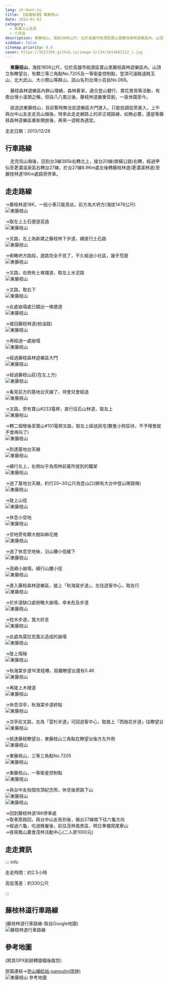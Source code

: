 ```yaml
---
lang: zh-Hant-tw
title: 【高雄桃源】東藤枝山
date: 2014-01-03
category: 
  - 高雄上山走走
  - 小百岳
description: 東藤枝山，海拔1806公尺，位於高雄市桃源區寶山里藤枝森林遊樂區內，山頂立有瞭望台，有顆三等三角點No.7205及一等衛星控制點，登頂可遠眺遠眺玉山、北大武山、大小關山等群山，該山名列台灣小百岳No.068。 藤枝森林遊樂區內群山環繞，森林蒼翠，適合登山健行、賞花賞鳥等活動，有南台灣小溪頭之稱，但自八八風災後，藤枝林道嚴重受創，一直休園至今。 欲造訪東藤枝山，目前暫時無法從遊樂區大門進入，只能低調從旁進入，上午與台中山友走走烏山嶺後，特來此走走網路上的非正規路線，如無必要，還是等藤枝森林遊樂區重新開放後，再來一遊較為適宜。
sidebar: false
sitemap.priority: 0.8
cover: https://1013399.github.io/image-2/124/1014661512_l.jpg
---
```


    **東藤枝山**，海拔1806公尺，位於高雄市桃源區寶山里藤枝森林遊樂區內，山頂立有瞭望台，有顆三等三角點No.7205及一等衛星控制點，登頂可遠眺遠眺玉山、北大武山、大小關山等群山，該山名列台灣小百岳No.068。  

    藤枝森林遊樂區內群山環繞，森林蒼翠，適合登山健行、賞花賞鳥等活動，有南台灣小溪頭之稱，但自八八風災後，藤枝林道嚴重受創，一直休園至今。  

    欲造訪東藤枝山，目前暫時無法從遊樂區大門進入，只能低調從旁進入，上午與台中山友走走烏山嶺後，特來此走走網路上的非正規路線，如無必要，還是等藤枝森林遊樂區重新開放後，再來一遊較為適宜。

<!-- more -->

走走日期：2013/12/28

## 行車路線  
    走完烏山嶺後，回到台3線385k右轉北上，接台20線(南橫公路)右轉，經過甲仙至荖濃溫泉區右轉台27線，於台27線8.9Km處左後轉藤枝林道(荖濃溪林道)至藤枝林道18Km處路旁停車。

## 走走路線 
→藤枝林道18K，一般小車只能至此，前方為大坍方(海拔1476公尺)  
![東藤枝山](https://1013399.github.io/image-2/124/1014661325_l.jpg)

→取左上土石便道高遶  
![東藤枝山](https://1013399.github.io/image-2/124/1014661333_l.jpg)

→叉路，左上為新建之藤枝林下步道，續直行土石路  
![東藤枝山](https://1013399.github.io/image-2/124/1014661336_l.jpg)

→俯瞰坍方路段，道路完全不見了，不久經過小社區，幾乎荒廢  
![東藤枝山](https://1013399.github.io/image-2/124/1014661341_l.jpg)

→叉路，右側有土堆擋道，取左上水泥路  
![東藤枝山](https://1013399.github.io/image-2/124/1014661348_l.jpg)

→叉路，取右下  
![東藤枝山](https://1013399.github.io/image-2/124/1014661357_l.jpg)

→此處崩塌處已闢出一條便道  
![東藤枝山](https://1013399.github.io/image-2/124/1014661361_l.jpg)

→接回藤枝林道(柏油路)  
![東藤枝山](https://1013399.github.io/image-2/124/1014661367_l.jpg)

→再經過一處崩塌  
![東藤枝山](https://1013399.github.io/image-2/124/1014661376_l.jpg)

→經過藤枝森林遊樂區大門  
![東藤枝山](https://1013399.github.io/image-2/124/1014661379_l.jpg)

→經過藤枝山莊(在左上方)  
![東藤枝山](https://1013399.github.io/image-2/124/1014661388_l.jpg)

→看見前方的基地台天線了，待會兒會經過  
![東藤枝山](https://1013399.github.io/image-2/124/1014661395_l.jpg)

→叉路，旁有寶山#233電桿，直行往石山林道，取左上  
![東藤枝山](https://1013399.github.io/image-2/124/1014661399_l.jpg)

→轉二個彎後至寶山#101電桿叉路，取左上經過民宅(數隻小狗狂吠，不予理會就不會再叫了)  
![東藤枝山](https://1013399.github.io/image-2/124/1014661410_l.jpg)

→到達基地台天線  
![東藤枝山](https://1013399.github.io/image-2/124/1014661416_l.jpg)

→續行左上，右側似乎為雨林前輩所提到的鐵架  
![東藤枝山](https://1013399.github.io/image-2/124/1014661424_l.jpg)

→過了基地台天線，約行20~30公尺為登山口(綁有大台中登山隊路條)  
![東藤枝山](https://1013399.github.io/image-2/124/1014661430_l.jpg)

→陡上山徑  
![東藤枝山](https://1013399.github.io/image-2/124/1014661436_l.jpg)

→休息小空地  
![東藤枝山](https://1013399.github.io/image-2/124/1014661444_l.jpg)

→空地旁有顆大樹如麻花捲  
![東藤枝山](https://1013399.github.io/image-2/124/1014661451_l.jpg)

→過了休息空地後，沿山腰小徑緩下  
![東藤枝山](https://1013399.github.io/image-2/124/1014661455_l.jpg)

→高繞小崩塌，續行山腰小徑  
![東藤枝山](https://1013399.github.io/image-2/124/1014661460_l.jpg)

→進入藤枝森林遊樂區，接上「秋海棠步道」，左往遊客中心，取右行  
![東藤枝山](https://1013399.github.io/image-2/124/1014661467_l.jpg)

→於步道缺口處俯瞰大崩塌，幸未危及步道  
![東藤枝山](https://1013399.github.io/image-2/124/1014661469_l.jpg)

→枕木步道，寬大好走  
![東藤枝山](https://1013399.github.io/image-2/124/1014661471_l.jpg)

→此處為莫拉克風災造成的崩塌  
![東藤枝山](https://1013399.github.io/image-2/124/1014661476_l.jpg)

→陡上階梯  
![東藤枝山](https://1013399.github.io/image-2/124/1014661483_l.jpg)

→秋海棠步道1K里程樁，距離瞭望台還有0.4K  
![東藤枝山](https://1013399.github.io/image-2/124/1014661486_l.jpg)

→再陡上木棧道  
![東藤枝山](https://1013399.github.io/image-2/124/1014661492_l.jpg)

→休息涼亭，秋海棠步道終點  
![東藤枝山](https://1013399.github.io/image-2/124/1014661496_l.jpg)

→涼亭前叉路，左為「雲杉步道」可回遊客中心，取直上「西施花步道」往瞭望台  
![東藤枝山](https://1013399.github.io/image-2/124/1014661501_l.jpg)

→抵達藤枝瞭望台，東藤枝山三角點在瞭望台後方左外側  
![東藤枝山](https://1013399.github.io/image-2/124/1014661512_l.jpg)

→東藤枝山，三等三角點No.7205  
![東藤枝山](https://1013399.github.io/image-2/124/1014661514_l.jpg)

→東藤枝山，一等衛星控制點  
![東藤枝山](https://1013399.github.io/image-2/124/1014661521_l.jpg)

→與台中友拍個攻頂紀念照，休息後原路下山  
![東藤枝山](https://1013399.github.io/image-2/124/1014661528_l.jpg)  
![東藤枝山](https://1013399.github.io/image-2/124/1014661530_l.jpg)

→回到藤枝林道18K停車處  
→取車原路回，與台中山友告別後，循台27線南下往六龜方向  
→經過六龜，吃過晚餐後，前往茂林風景區，明日準備爬尾寮山  
→夜宿鳳山農會茂林活動中心(二人房1000元)

## 走走資訊

::: info

走走時間：約2.5小時

高低落差：約330公尺

:::

## 藤枝林道行車路線
(藤枝林道行車路線-取自Google地圖)  
![藤枝林道行車路線](https://1013399.github.io/image-2/124/1014661762_l.jpg)

## 參考地圖
(將其GPX航跡轉圖檔後裁剪)  

原圖連結→[登山補給站-panyulin(雨林)](http://www.keepon.com.tw/DiscussLoad.aspx?code=314B5CF9AEC3A19113F6CAA6F539A66238088DFC179CCF6A)  
![東藤枝山 參考地圖](https://1013399.github.io/image-2/124/1014661759_l.jpg)